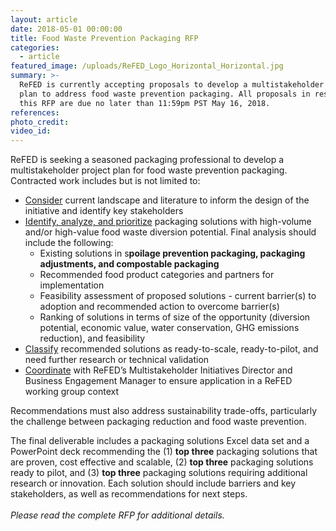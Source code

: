```yaml
---
layout: article
date: 2018-05-01 00:00:00
title: Food Waste Prevention Packaging RFP
categories:
  - article
featured_image: /uploads/ReFED_Logo_Horizontal_Horizontal.jpg
summary: >-
  ReFED is currently accepting proposals to develop a multistakeholder project
  plan to address food waste prevention packaging. All proposals in response to
  this RFP are due no later than 11:59pm PST May 16, 2018.
references:
photo_credit:
video_id:
---
```


ReFED is seeking a seasoned packaging professional to develop a multistakeholder project plan for food waste prevention packaging. Contracted work includes but is not limited to:

* <u>Consider</u> current landscape and literature to inform the design of the initiative and identify key stakeholders
* <u>Identify, analyze, and prioritize</u> packaging solutions with high-volume and/or high-value food waste diversion potential. Final analysis should include the following:
  * Existing solutions in s**poilage prevention packaging, packaging adjustments, and compostable packaging**
  * Recommended food product categories and partners for implementation
  * Feasibility assessment of proposed solutions - current barrier(s) to adoption and recommended action to overcome barrier(s)
  * Ranking of solutions in terms of size of the opportunity (diversion potential, economic value, water conservation, GHG emissions reduction), and feasibility
* <u>Classify</u> recommended solutions as ready-to-scale, ready-to-pilot, and need further research or technical validation
* <u>Coordinate</u> with ReFED’s Multistakeholder Initiatives Director and Business Engagement Manager to ensure application in a ReFED working group context

Recommendations must also address sustainability trade-offs, particularly the challenge between packaging reduction and food waste prevention.

The final deliverable includes a packaging solutions Excel data set and a PowerPoint deck recommending the (1) **top three** packaging solutions that are proven, cost effective and scalable, (2) **top three** packaging solutions ready to pilot, and (3) **top three** packaging solutions requiring additional research or innovation. Each solution should include barriers and key stakeholders, as well as recommendations for next steps.  <br><br>*Please read the complete RFP for additional details.*
